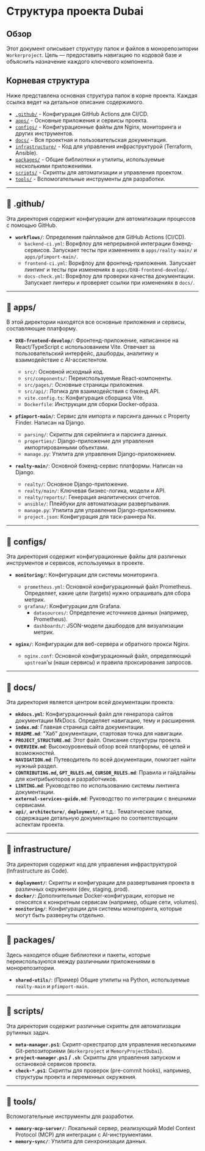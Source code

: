 # Структура проекта Dubai

## Обзор

Этот документ описывает структуру папок и файлов в монорепозитории `Workerproject`. Цель — предоставить навигацию по кодовой базе и объяснить назначение каждого ключевого компонента.

## Корневая структура

Ниже представлена основная структура папок в корне проекта. Каждая ссылка ведет на детальное описание содержимого.

- [`.github/`](#github) - Конфигурация GitHub Actions для CI/CD.
- [`apps/`](#apps) - Основные приложения и сервисы проекта.
- [`configs/`](#configs) - Конфигурационные файлы для Nginx, мониторинга и других инструментов.
- [`docs/`](#docs) - Вся проектная и пользовательская документация.
- [`infrastructure/`](#infrastructure) - Код для управления инфраструктурой (Terraform, Ansible).
- [`packages/`](#packages) - Общие библиотеки и утилиты, используемые несколькими приложениями.
- [`scripts/`](#scripts) - Скрипты для автоматизации и управления проектом.
- [`tools/`](#tools) - Вспомогательные инструменты для разработки.

---

## <a name="github"></a>📂 .github/

Эта директория содержит конфигурации для автоматизации процессов с помощью GitHub.

- **`workflows/`**: Определения пайплайнов для GitHub Actions (CI/CD).
  - `backend-ci.yml`: Воркфлоу для непрерывной интеграции бэкенд-сервисов. Запускает тесты при изменениях в `apps/realty-main/` и `apps/pfimport-main/`.
  - `frontend-ci.yml`: Воркфлоу для фронтенд-приложения. Запускает линтинг и тесты при изменениях в `apps/DXB-frontend-develop/`.
  - `docs-check.yml`: Воркфлоу для проверки качества документации. Запускает линтеры и проверяет ссылки при изменениях в `docs/`.

---

## <a name="apps"></a>📂 apps/

В этой директории находятся все основные приложения и сервисы, составляющие платформу.

- **`DXB-frontend-develop/`**: Фронтенд-приложение, написанное на React/TypeScript с использованием Vite. Отвечает за пользовательский интерфейс, дашборды, аналитику и взаимодействие с AI-ассистентом.
  - `src/`: Основной исходный код.
  - `src/components/`: Переиспользуемые React-компоненты.
  - `src/pages/`: Основные страницы приложения.
  - `src/api/`: Логика для взаимодействия с бэкенд API.
  - `vite.config.ts`: Конфигурация сборщика Vite.
  - `Dockerfile`: Инструкции для сборки Docker-образа.

- **`pfimport-main/`**: Сервис для импорта и парсинга данных с Property Finder. Написан на Django.
  - `parsing/`: Скрипты для скрейпинга и парсинга данных.
  - `properties/`: Django-приложение для управления импортированными объектами.
  - `manage.py`: Утилита для управления Django-приложением.

- **`realty-main/`**: Основной бэкенд-сервис платформы. Написан на Django.
  - `realty/`: Основное Django-приложение.
  - `realty/main/`: Ключевая бизнес-логика, модели и API.
  - `realty/reports/`: Генерация аналитических отчетов.
  - `ansible/`: Плейбуки для автоматизации развертывания.
  - `manage.py`: Утилита для управления Django-приложением.
  - `project.json`: Конфигурация для таск-раннера Nx.

---

## <a name="configs"></a>📂 configs/

Эта директория содержит конфигурационные файлы для различных инструментов и сервисов, используемых в проекте.

- **`monitoring/`**: Конфигурации для системы мониторинга.
  - `prometheus.yml`: Основной конфигурационный файл Prometheus. Определяет, какие цели (targets) нужно опрашивать для сбора метрик.
  - `grafana/`: Конфигурации для Grafana.
    - `datasources/`: Определение источников данных (например, Prometheus).
    - `dashboards/`: JSON-модели дашбордов для визуализации метрик.

- **`nginx/`**: Конфигурации для веб-сервера и обратного прокси Nginx.
  - `nginx.conf`: Основной конфигурационный файл, определяющий `upstream`'ы (наши сервисы) и правила проксирования запросов.

---

## <a name="docs"></a>📂 docs/

Эта директория является центром всей документации проекта.

- **`mkdocs.yml`**: Конфигурационный файл для генератора сайтов документации MkDocs. Определяет навигацию, тему и расширения.
- **`index.md`**: Главная страница сайта документации.
- **`README.md`**: "Хаб" документации, стартовая точка для навигации.
- **`PROJECT_STRUCTURE.md`**: Этот файл. Описание структуры проекта.
- **`OVERVIEW.md`**: Высокоуровневый обзор всей платформы, её целей и возможностей.
- **`NAVIGATION.md`**: Путеводитель по всей документации, помогает найти нужный раздел.
- **`CONTRIBUTING.md`, `GPT_RULES.md`, `CURSOR_RULES.md`**: Правила и гайдлайны для контрибьюторов и разработчиков.
- **`LINTING.md`**: Руководство по использованию системы линтинга документации.
- **`external-services-guide.md`**: Руководство по интеграции с внешними сервисами.
- **`api/`**, **`architecture/`**, **`deployment/`**, и т.д.: Тематические папки, содержащие детальную документацию по соответствующим аспектам проекта.

---

## <a name="infrastructure"></a>📂 infrastructure/

Эта директория содержит код для управления инфраструктурой (Infrastructure as Code).

- **`deployment/`**: Скрипты и конфигурации для развертывания проекта в различных окружениях (dev, staging, prod).
- **`docker/`**: Дополнительные Docker-конфигурации, которые не относятся к конкретным сервисам (например, общие сети, volumes).
- **`monitoring/`**: Конфигурации для системы мониторинга, которые могут быть развернуты отдельно.

---

## <a name="packages"></a>📂 packages/

Здесь находятся общие библиотеки и пакеты, которые переиспользуются между различными приложениями в монорепозитории.

- **`shared-utils/`**: (Пример) Общие утилиты на Python, используемые `realty-main` и `pfimport-main`.

---

## <a name="scripts"></a>📂 scripts/

Эта директория содержит различные скрипты для автоматизации рутинных задач.

- **`meta-manager.ps1`**: Скрипт-оркестратор для управления несколькими Git-репозиториями (`Workerproject` и `MemoryProjectDubai`).
- **`project-manager.ps1` / `.sh`**: Скрипты для управления запуском и остановкой сервисов проекта.
- **`check-*.ps1`**: Скрипты для проверок (pre-commit hooks), например, структуры проекта и переменных окружения.

---

## <a name="tools"></a>📂 tools/

Вспомогательные инструменты для разработки.

- **`memory-mcp-server/`**: Локальный сервер, реализующий Model Context Protocol (MCP) для интеграции с AI-инструментами.
- **`memory-sync/`**: Утилита для синхронизации данных.

